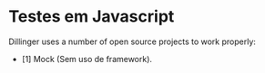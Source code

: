 # Testes em Javascript

Dillinger uses a number of open source projects to work properly:

- [1] Mock (Sem uso de framework).
